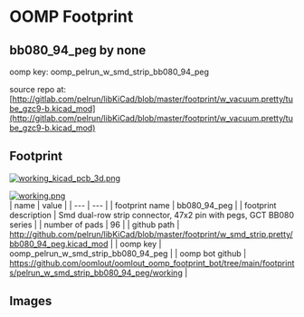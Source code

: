 # OOMP Footprint  
## bb080_94_peg  by none  
  
oomp key: oomp_pelrun_w_smd_strip_bb080_94_peg  
  
source repo at: [http://gitlab.com/pelrun/libKiCad/blob/master/footprint/w_vacuum.pretty/tube_gzc9-b.kicad_mod](http://gitlab.com/pelrun/libKiCad/blob/master/footprint/w_vacuum.pretty/tube_gzc9-b.kicad_mod)  
## Footprint  
  
[![working_kicad_pcb_3d.png](working_kicad_pcb_3d_600.png)](working_kicad_pcb_3d.png)  
  
[![working.png](working_600.png)](working.png)  
| name | value | 
| --- | --- | 
| footprint name | bb080_94_peg | 
| footprint description | Smd dual-row strip connector, 47x2 pin with pegs, GCT BB080 series | 
| number of pads | 96 | 
| github path | http://github.com/pelrun/libKiCad/blob/master/footprint/w_smd_strip.pretty/bb080_94_peg.kicad_mod | 
| oomp key | oomp_pelrun_w_smd_strip_bb080_94_peg | 
| oomp bot github | https://github.com/oomlout/oomlout_oomp_footprint_bot/tree/main/footprints/pelrun_w_smd_strip_bb080_94_peg/working | 
## Images  
